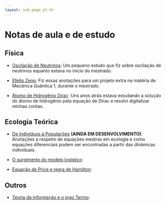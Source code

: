 ```yaml
---
layout: sub-page_pt-br
---
```


# Notas de aula e de estudo

## Física

- [Oscilação de Neutrinos](./assets/pdf/Class-note-oscilacao-neutrinos.pdf): Um pequeno estudo que fiz sobre oscilação de neutrinos equanto estava no início do mestrado.

- [Efeito Zeno](./assets/pdf/Class-note-efeito-zeno-quantico.pdf): Fiz essas anotações para um projeto extra na matéria de Mecânica Quântica 1, durante o mestrado.

- [Átomo de Hidrogênio Dirac](./assets/pdf/Class-note-atomo-H-dirac.pdf): Uns anos atrás estava estudando a solução do átomo de hidrogênio pela equação de Dirac e resolvi digitalizar minhas contas.

## Ecologia Teórica

- [De Indivíduos à Populações](./assets/pdf/Class-note-de-individuos-a-populacoes.pdf) **(AINDA EM DESENVOLVIMENTO)**: Anotações a respeito de equações mestras em ecologia e como equações diferenciais podem ser encontradas a partir das dinâmicas individuais.

- [O surgimento do modelo logístico](./class-notes/pt-br/modelo-logistico-eq-mestre.md): 

- [Equação de Price e regra de Hamilton](./class-notes/pt-br/eq-price-&-altruismo.md): 


## Outros

- [Teoria da informação e o jogo Termo](./class-notes/pt-br/teoria-info.md): 